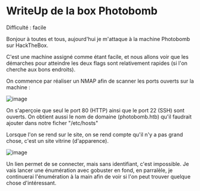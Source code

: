 # WriteUp de la box Photobomb

Difficulté : facile

Bonjour à toutes et tous, aujourd'hui je m'attaque à la machine Photobomb sur HackTheBox. 

C'est une machine assigné comme étant facile, et nous allons voir que les démarches pour atteindre les deux flags sont relativement rapides (si l'on cherche aux bons endroits).

On commence par réaliser un NMAP afin de scanner les ports ouverts sur la machine : 

![image](https://user-images.githubusercontent.com/33124690/195099486-b77ad55d-e35f-4a74-bfea-d0e4a677d81e.png)

On s'aperçoie que seul le port 80 (HTTP) ainsi que le port 22 (SSH) sont ouverts. On obtient aussi le nom de domaine (photobomb.htb) qu'il faudrait ajouter dans notre ficher "/etc/hosts"

Lorsque l'on se rend sur le site, on se rend compte qu'il n'y a pas grand chose, c'est un site vitrine (d'apparence). 

![image](https://user-images.githubusercontent.com/33124690/195100699-d756413d-d18f-4b08-9fb7-203ba7989aef.png)

Un lien permet de se connecter, mais sans identifiant, c'est impossible. Je vais lancer une énumération avec gobuster en fond, en parralèle, je continuerai l'énumération à la main afin de voir si l'on peut trouver quelque chose d'intéressant.

